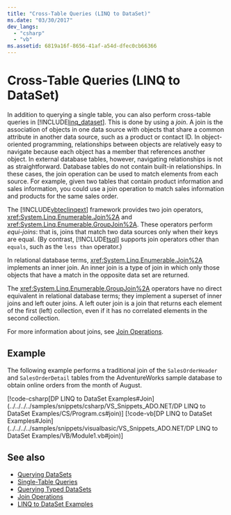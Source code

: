 ```yaml
---
title: "Cross-Table Queries (LINQ to DataSet)"
ms.date: "03/30/2017"
dev_langs: 
  - "csharp"
  - "vb"
ms.assetid: 6819a16f-8656-41af-a54d-dfec0cb66366
---
```

# Cross-Table Queries (LINQ to DataSet)
In addition to querying a single table, you can also perform cross-table queries in [!INCLUDE[linq_dataset](../../../../includes/linq-dataset-md.md)]. This is done by using a *join*. A join is the association of objects in one data source with objects that share a common attribute in another data source, such as a product or contact ID. In object-oriented programming, relationships between objects are relatively easy to navigate because each object has a member that references another object. In external database tables, however, navigating relationships is not as straightforward. Database tables do not contain built-in relationships. In these cases, the join operation can be used to match elements from each source. For example, given two tables that contain product information and sales information, you could use a join operation to match sales information and products for the same sales order.  
  
 The [!INCLUDE[vbteclinqext](../../../../includes/vbteclinqext-md.md)] framework provides two join operators, <xref:System.Linq.Enumerable.Join%2A> and <xref:System.Linq.Enumerable.GroupJoin%2A>. These operators perform *equi-joins*: that is, joins that match two data sources only when their keys are equal. (By contrast, [!INCLUDE[tsql](../../../../includes/tsql-md.md)] supports join operators other than `equals`, such as the `less than` operator.)  
  
 In relational database terms, <xref:System.Linq.Enumerable.Join%2A> implements an inner join. An inner join is a type of join in which only those objects that have a match in the opposite data set are returned.  
  
 The <xref:System.Linq.Enumerable.GroupJoin%2A> operators have no direct equivalent in relational database terms; they implement a superset of inner joins and left outer joins. A left outer join is a join that returns each element of the first (left) collection, even if it has no correlated elements in the second collection.  
  
 For more information about joins, see [Join Operations](https://docs.microsoft.com/previous-versions/visualstudio/visual-studio-2013/bb397908(v=vs.120)).  
  
## Example  
 The following example performs a traditional join of the `SalesOrderHeader` and `SalesOrderDetail` tables from the AdventureWorks sample database to obtain online orders from the month of August.  
  
 [!code-csharp[DP LINQ to DataSet Examples#Join](../../../../samples/snippets/csharp/VS_Snippets_ADO.NET/DP LINQ to DataSet Examples/CS/Program.cs#join)]
 [!code-vb[DP LINQ to DataSet Examples#Join](../../../../samples/snippets/visualbasic/VS_Snippets_ADO.NET/DP LINQ to DataSet Examples/VB/Module1.vb#join)]  
  
## See also

- [Querying DataSets](../../../../docs/framework/data/adonet/querying-datasets-linq-to-dataset.md)
- [Single-Table Queries](../../../../docs/framework/data/adonet/single-table-queries-linq-to-dataset.md)
- [Querying Typed DataSets](../../../../docs/framework/data/adonet/querying-typed-datasets.md)
- [Join Operations](https://docs.microsoft.com/previous-versions/visualstudio/visual-studio-2013/bb397908(v=vs.120))
- [LINQ to DataSet Examples](../../../../docs/framework/data/adonet/linq-to-dataset-examples.md)
